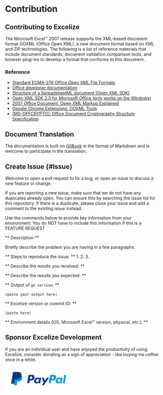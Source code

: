 # Contribution

## Contributing to Excelize

The Microsoft Excel™ 2007 release supports the XML-based document format OOXML (Office Open XML), a new document format based on XML and ZIP technologies. The following is a list of reference materials that include document standards, document validation comparison tools, and browser plug-ins to develop a format that conforms to this document.

### Reference

* [Standard ECMA-376 Office Open XML File Formats](http://www.ecma-international.org/publications/standards/Ecma-376.htm)
* [Office developer documentation](https://msdn.microsoft.com/en-us/library/office/)
* [Structure of a SpreadsheetML document (Open XML SDK)](https://msdn.microsoft.com/en-us/library/office/gg278316.aspx)
* [Open XML SDK 2.5 for Microsoft Office (only works on the Windows)](https://www.microsoft.com/en-us/download/details.aspx?id=30425)
* [2007 Office Document: Open XML Markup Explained](https://www.microsoft.com/en-us/download/details.aspx?id=15359)
* [Google Chrome Extensions: OOXML Tools](https://chrome.google.com/webstore/detail/ooxml-tools/bjmmjfdegplhkefakjkccocjanekbapn)
* [[MS-OFFCRYPTO]: Office Document Cryptography Structure Specification](http://msdn.microsoft.com/en-us/library/cc313071.aspx)

## Document Translation

The documentation is built on [GitBook](https://www.gitbook.com) in the format of Markdown and is welcome to participate in the translation.

## Create Issue {#Issue}

Welcome to open a pull request to fix a bug, or open an issue to discuss a new feature or change.

If you are reporting a new issue, make sure that we do not have any duplicates
already open. You can ensure this by searching the issue list for this
repository. If there is a duplicate, please close your issue and add a comment
to the existing issue instead.

Use the commands below to provide key information from your environment:
You do NOT have to include this information if this is a FEATURE REQUEST

** Description **

Briefly describe the problem you are having in a few paragraphs.

** Steps to reproduce the issue: **
1.
2.
3.

** Describe the results you received: **

** Describe the results you expected: **

** Output of `go version`: **

```text
(paste your output here)
```

** Excelize version or commit ID: **

```text
(paste here)
```

** Environment details (OS, Microsoft Excel™ version, physical, etc.): **

## Sponsor Excelize Development

If you are an individual user and have enjoyed the productivity of using Excelize, consider donating as a sign of appreciation - like buying me coffee once in a while.

[![Donate with Paypal](../images/donate.png)](https://www.paypal.me/xuri)